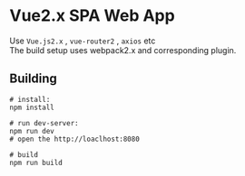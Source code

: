 # Vue2.x SPA Web App

Use `Vue.js2.x` , `vue-router2` , `axios` etc<br/>
The build setup uses webpack2.x and corresponding plugin.

## Building 

```shell
# install:
npm install

# run dev-server:
npm run dev
# open the http://loaclhost:8080

# build
npm run build
```